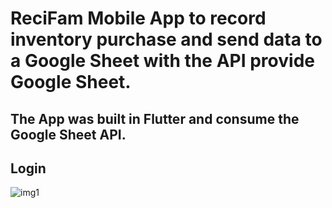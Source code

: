 # ReciFam Mobile App to record inventory purchase and send data to a Google Sheet with the API provide Google Sheet.
## The App was built in Flutter and consume the Google Sheet API. 

## Login

![img1](https://user-images.githubusercontent.com/71097821/135547536-e186a94b-2421-42b4-bd8a-ccf7cc57cf24.jpg?raw=true)
